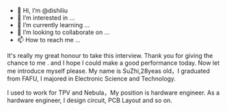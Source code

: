 - 👋 Hi, I’m @dishiliu
- 👀 I’m interested in ...
- 🌱 I’m currently learning ...
- 💞️ I’m looking to collaborate on ...
- 📫 How to reach me ...

<!---stargate dao 
dishiliu/dishiliu is a ✨ special ✨ repository because its `README.md` (this file) appears on your GitHub profile.
You can click the Preview link to take a look at your changes.
--->
It's really my great honour to take this interview. Thank you for giving the chance to me . and I hope I could make a good performance today. Now let me introduce myself please. My name is SuZhi,28yeas old，I graduated from FAFU, I majored in Electronic Science and Technology.

I used to work for TPV and Nebula，My position is hardware engineer. As a hardware engineer, I design circuit, PCB Layout and so on.
